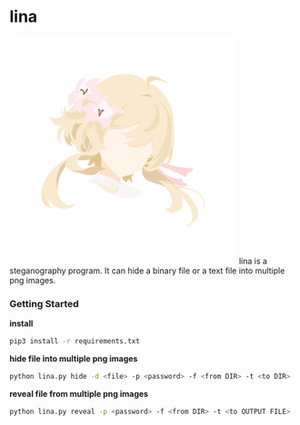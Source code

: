 # lina
<img src="./lina.png" width="400">
lina is a steganography program. It can hide a binary file or a text file into multiple png images.

### Getting Started
**install**
```bash
pip3 install -r requirements.txt
```

**hide file into multiple png images**
```bash
python lina.py hide -d <file> -p <password> -f <from DIR> -t <to DIR>
```

**reveal file from multiple png images**
```bash
python lina.py reveal -p <password> -f <from DIR> -t <to OUTPUT FILE>
```
